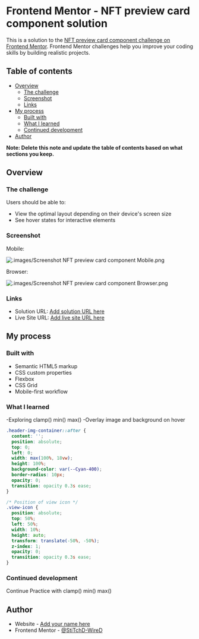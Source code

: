 # Frontend Mentor - NFT preview card component solution

This is a solution to the [NFT preview card component challenge on Frontend Mentor](https://www.frontendmentor.io/challenges/nft-preview-card-component-SbdUL_w0U). Frontend Mentor challenges help you improve your coding skills by building realistic projects. 

## Table of contents

- [Overview](#overview)
  - [The challenge](#the-challenge)
  - [Screenshot](#screenshot)
  - [Links](#links)
- [My process](#my-process)
  - [Built with](#built-with)
  - [What I learned](#what-i-learned)
  - [Continued development](#continued-development)
- [Author](#author)

**Note: Delete this note and update the table of contents based on what sections you keep.**

## Overview

### The challenge

Users should be able to:

- View the optimal layout depending on their device's screen size
- See hover states for interactive elements

### Screenshot

Mobile:

![.images/Screenshot NFT preview card component Mobile.png](.images/Screenshot%20NFT%20preview%20card%20component%20Mobile.png)

Browser:

![.images/Screenshot NFT preview card component Browser.png](.images/Screenshot%20NFT%20preview%20card%20component%20Browser.png)

### Links

- Solution URL: [Add solution URL here](https://your-solution-url.com)
- Live Site URL: [Add live site URL here](https://your-live-site-url.com)

## My process

### Built with

- Semantic HTML5 markup
- CSS custom properties
- Flexbox
- CSS Grid
- Mobile-first workflow

### What I learned

-Exploring clamp() min() max()
-Overlay image and background on hover


```css
.header-img-container::after {
  content: '';
  position: absolute;
  top: 0;
  left: 0;
  width: max(100%, 18vw);
  height: 100%;
  background-color: var(--Cyan-400);
  border-radius: 10px;
  opacity: 0;
  transition: opacity 0.3s ease;
}

/* Position of view icon */
.view-icon {
  position: absolute;
  top: 50%;
  left: 50%;
  width: 10%;
  height: auto;
  transform: translate(-50%, -50%);
  z-index: 1;
  opacity: 0;
  transition: opacity 0.3s ease;
}
```


### Continued development

Continue Practice with clamp() min() max()


## Author

- Website - [Add your name here](https://www.your-site.com)
- Frontend Mentor - [@StiTchD-WireD](https://www.frontendmentor.io/profile/StiTchD-WireD)
